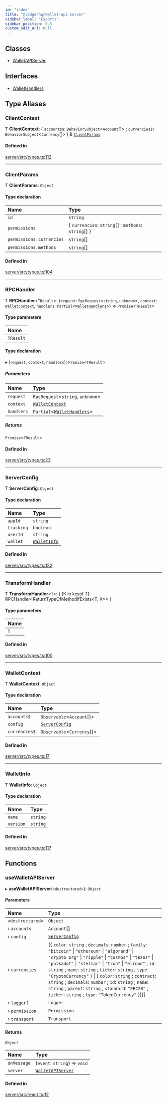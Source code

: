 ```yaml
---
id: "index"
title: "@ledgerhq/wallet-api-server"
sidebar_label: "Exports"
sidebar_position: 0.5
custom_edit_url: null
---
```


## Classes

- [WalletAPIServer](classes/WalletAPIServer.md)

## Interfaces

- [WalletHandlers](interfaces/WalletHandlers.md)

## Type Aliases

### ClientContext

Ƭ **ClientContext**: { `accounts$`: `BehaviorSubject`<`Account`[]\> ; `currencies$`: `BehaviorSubject`<`Currency`[]\>  } & [`ClientParams`](#clientparams)

#### Defined in

[server/src/types.ts:112](https://github.com/LedgerHQ/wallet-api/blob/main/packages/server/src/types.ts#L112)

___

### ClientParams

Ƭ **ClientParams**: `Object`

#### Type declaration

| Name | Type |
| :------ | :------ |
| `id` | `string` |
| `permissions` | { `currencies`: `string`[] ; `methods`: `string`[]  } |
| `permissions.currencies` | `string`[] |
| `permissions.methods` | `string`[] |

#### Defined in

[server/src/types.ts:104](https://github.com/LedgerHQ/wallet-api/blob/main/packages/server/src/types.ts#L104)

___

### RPCHandler

Ƭ **RPCHandler**<`TResult`\>: (`request`: `RpcRequest`<`string`, `unknown`\>, `context`: [`WalletContext`](#walletcontext), `handlers`: `Partial`<[`WalletHandlers`](interfaces/WalletHandlers.md)\>) => `Promise`<`TResult`\>

#### Type parameters

| Name |
| :------ |
| `TResult` |

#### Type declaration

▸ (`request`, `context`, `handlers`): `Promise`<`TResult`\>

##### Parameters

| Name | Type |
| :------ | :------ |
| `request` | `RpcRequest`<`string`, `unknown`\> |
| `context` | [`WalletContext`](#walletcontext) |
| `handlers` | `Partial`<[`WalletHandlers`](interfaces/WalletHandlers.md)\> |

##### Returns

`Promise`<`TResult`\>

#### Defined in

[server/src/types.ts:23](https://github.com/LedgerHQ/wallet-api/blob/main/packages/server/src/types.ts#L23)

___

### ServerConfig

Ƭ **ServerConfig**: `Object`

#### Type declaration

| Name | Type |
| :------ | :------ |
| `appId` | `string` |
| `tracking` | `boolean` |
| `userId` | `string` |
| `wallet` | [`WalletInfo`](#walletinfo) |

#### Defined in

[server/src/types.ts:122](https://github.com/LedgerHQ/wallet-api/blob/main/packages/server/src/types.ts#L122)

___

### TransformHandler

Ƭ **TransformHandler**<`T`\>: { [K in keyof T]: RPCHandler<ReturnTypeOfMethodIfExists<T, K\>\> }

#### Type parameters

| Name |
| :------ |
| `T` |

#### Defined in

[server/src/types.ts:100](https://github.com/LedgerHQ/wallet-api/blob/main/packages/server/src/types.ts#L100)

___

### WalletContext

Ƭ **WalletContext**: `Object`

#### Type declaration

| Name | Type |
| :------ | :------ |
| `accounts$` | `Observable`<`Account`[]\> |
| `config` | [`ServerConfig`](#serverconfig) |
| `currencies$` | `Observable`<`Currency`[]\> |

#### Defined in

[server/src/types.ts:17](https://github.com/LedgerHQ/wallet-api/blob/main/packages/server/src/types.ts#L17)

___

### WalletInfo

Ƭ **WalletInfo**: `Object`

#### Type declaration

| Name | Type |
| :------ | :------ |
| `name` | `string` |
| `version` | `string` |

#### Defined in

[server/src/types.ts:117](https://github.com/LedgerHQ/wallet-api/blob/main/packages/server/src/types.ts#L117)

## Functions

### useWalletAPIServer

▸ **useWalletAPIServer**(`«destructured»`): `Object`

#### Parameters

| Name | Type |
| :------ | :------ |
| `«destructured»` | `Object` |
| › `accounts` | `Account`[] |
| › `config` | [`ServerConfig`](#serverconfig) |
| › `currencies` | ({ `color`: `string` ; `decimals`: `number` ; `family`: ``"bitcoin"`` \| ``"ethereum"`` \| ``"algorand"`` \| ``"crypto_org"`` \| ``"ripple"`` \| ``"cosmos"`` \| ``"tezos"`` \| ``"polkadot"`` \| ``"stellar"`` \| ``"tron"`` \| ``"elrond"`` ; `id`: `string` ; `name`: `string` ; `ticker`: `string` ; `type`: ``"CryptoCurrency"``  } \| { `color`: `string` ; `contract`: `string` ; `decimals`: `number` ; `id`: `string` ; `name`: `string` ; `parent`: `string` ; `standard`: ``"ERC20"`` ; `ticker`: `string` ; `type`: ``"TokenCurrency"``  })[] |
| › `logger?` | `Logger` |
| › `permission` | `Permission` |
| › `transport` | `Transport` |

#### Returns

`Object`

| Name | Type |
| :------ | :------ |
| `onMessage` | (`event`: `string`) => `void` |
| `server` | [`WalletAPIServer`](classes/WalletAPIServer.md) |

#### Defined in

[server/src/react.ts:12](https://github.com/LedgerHQ/wallet-api/blob/main/packages/server/src/react.ts#L12)
